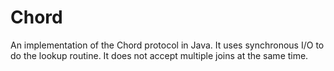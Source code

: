 Chord
=====

An implementation of the Chord protocol in Java.
It uses synchronous I/O to do the lookup routine.
It does not accept multiple joins at the same time.
